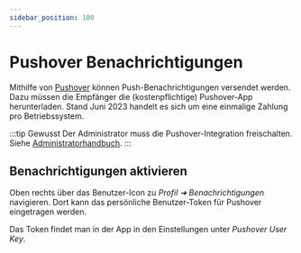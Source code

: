 ```yaml
---
sidebar_position: 100
---
```


# Pushover Benachrichtigungen

Mithilfe von [Pushover](https://www.pushover.net) können Push-Benachrichtigungen versendet werden. Dazu müssen die
Empfänger die (kostenpflichtige) Pushover-App herunterladen. Stand Juni 2023 handelt es sich um eine einmalige
Zahlung pro Betriebssystem.

:::tip Gewusst
Der Administrator muss die Pushover-Integration freischalten. Siehe [Administratorhandbuch](../admin/guides/pushover).
:::

## Benachrichtigungen aktivieren

Oben rechts über das Benutzer-Icon zu *Profil ➜ Benachrichtigungen* navigieren. Dort kann das persönliche Benutzer-Token für
Pushover eingetragen werden.

Das Token findet man in der App in den Einstellungen unter *Pushover User Key*.